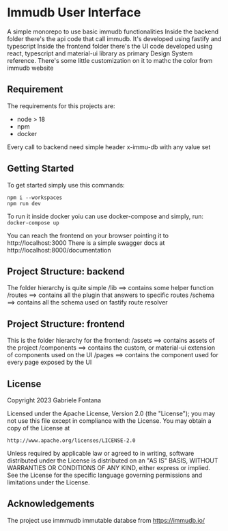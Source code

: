 # Immudb User Interface 
A simple monorepo to use basic immudb functionalities
Inside the backend folder there's the api code that call immudb. It's developed using
fastify and typescript
Inside the frontend folder there's the UI code developed using react, typescript and 
material-ui library as primary Design System reference.
There's some little customization on it to mathc the color from immudb website 


## Requirement
The requirements for this projects are:
 - node > 18
 - npm
 - docker

Every call to backend need simple header x-immu-db with any value set

## Getting Started

To get started simply use this commands:

```
npm i --workspaces
npm run dev
```

To run it inside docker yoiu can use docker-compose and simply, run:
``` docker-compose up ```

You can reach the frontend on your browser pointing it to http://localhost:3000
There is a simple swagger docs at http://localhost:8000/documentation
## Project Structure: backend
The folder hierarchy is quite simple 
 /lib     ==> contains some helper function
 /routes  ==> contains all the plugin that answers to specific routes 
 /schema  ==> contains all the schema used on fastify route resolver

## Project Structure: frontend
This is the folder hierarchy for the frontend:
/assets     ==> contains assets of the project
/components ==> contains the custom, or material-ui extension of components used on the UI 
/pages      ==> contains the component used for every page exposed by the UI

## License
Copyright 2023 Gabriele Fontana

Licensed under the Apache License, Version 2.0 (the "License");
you may not use this file except in compliance with the License.
You may obtain a copy of the License at

    http://www.apache.org/licenses/LICENSE-2.0

Unless required by applicable law or agreed to in writing, software
distributed under the License is distributed on an "AS IS" BASIS,
WITHOUT WARRANTIES OR CONDITIONS OF ANY KIND, either express or implied.
See the License for the specific language governing permissions and
limitations under the License.

## Acknowledgements
The project use immmudb immutable databse from https://immudb.io/